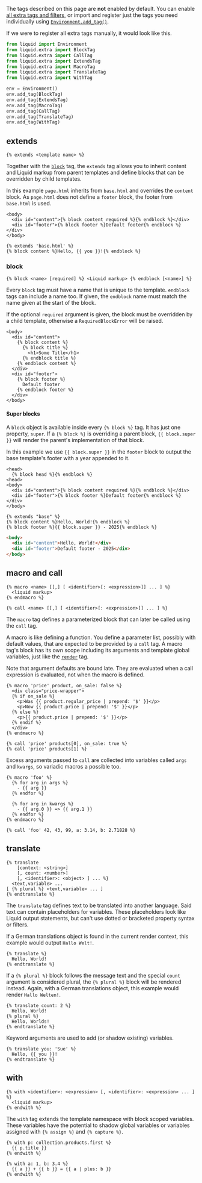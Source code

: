 The tags described on this page are **not** enabled by default. You can enable [all extra tags and filters](environment.md#extra-tags-and-filters), or import and register just the tags you need individually using [`Environment.add_tag()`](api/environment.md#liquid.Environment.add_tag).

If we were to register all extra tags manually, it would look like this.

```python
from liquid import Environment
from liquid.extra import BlockTag
from liquid.extra import CallTag
from liquid.extra import ExtendsTag
from liquid.extra import MacroTag
from liquid.extra import TranslateTag
from liquid.extra import WithTag

env = Environment()
env.add_tag(BlockTag)
env.add_tag(ExtendsTag)
env.add_tag(MacroTag)
env.add_tag(CallTag)
env.add_tag(TranslateTag)
env.add_tag(WithTag)
```

## extends

```
{% extends <template name> %}
```

Together with the [`block`](#block) tag, the `extends` tag allows you to inherit content and Liquid markup from parent templates and define blocks that can be overridden by child templates.

In this example `page.html` inherits from `base.html` and overrides the `content` block. As `page.html` does not define a `footer` block, the footer from `base.html` is used.

```liquid2 title="base.html"
<body>
  <div id="content">{% block content required %}{% endblock %}</div>
  <div id="footer">{% block footer %}Default footer{% endblock %}</div>
</body>
```

```liquid2 title="page.html"
{% extends 'base.html' %}
{% block content %}Hello, {{ you }}!{% endblock %}
```

### block

```
{% block <name> [required] %} <Liquid markup> {% endblock [<name>] %}
```

Every `block` tag must have a name that is unique to the template. `endblock` tags can include a name too. If given, the `endblock` name must match the name given at the start of the block.

If the optional `required` argument is given, the block must be overridden by a child template, otherwise a `RequiredBlockError` will be raised.

```liquid2
<body>
  <div id="content">
    {% block content %}
      {% block title %}
        <h1>Some Title</h1>
      {% endblock title %}
    {% endblock content %}
  </div>
  <div id="footer">
    {% block footer %}
      Default footer
    {% endblock footer %}
  </div>
</body>
```

#### Super blocks

A `block` object is available inside every `{% block %}` tag. It has just one property, `super`. If a `{% block %}` is overriding a parent block, `{{ block.super }}` will render the parent's implementation of that block.

In this example we use `{{ block.super }}` in the `footer` block to output the base template's footer with a year appended to it.

```liquid2 title="base"
<head>
  {% block head %}{% endblock %}
<head>
<body>
  <div id="content">{% block content required %}{% endblock %}</div>
  <div id="footer">{% block footer %}Default footer{% endblock %}</div>
</body>
```

```liquid2 title="child"
{% extends "base" %}
{% block content %}Hello, World!{% endblock %}
{% block footer %}{{ block.super }} - 2025{% endblock %}
```

```html title="output"
<body>
  <div id="content">Hello, World!</div>
  <div id="footer">Default footer - 2025</div>
</body>
```

## macro and call

```
{% macro <name> [[,] [ <identifier>[: <expression>]] ... ] %}
  <liquid markup>
{% endmacro %}
```

```
{% call <name> [[,] [ <identifier>[: <expression>]] ... ] %}
```

The `macro` tag defines a parameterized block that can later be called using the `call` tag.

A macro is like defining a function. You define a parameter list, possibly with default values, that are expected to be provided by a `call` tag. A macro tag's block has its own scope including its arguments and template global variables, just like the [`render`](tag_reference.md#render) tag.

Note that argument defaults are bound late. They are evaluated when a call expression is evaluated, not when the macro is defined.

```liquid2
{% macro 'price' product, on_sale: false %}
  <div class="price-wrapper">
  {% if on_sale %}
    <p>Was {{ product.regular_price | prepend: '$' }}</p>
    <p>Now {{ product.price | prepend: '$' }}</p>
  {% else %}
    <p>{{ product.price | prepend: '$' }}</p>
  {% endif %}
  </div>
{% endmacro %}

{% call 'price' products[0], on_sale: true %}
{% call 'price' products[1] %}
```

Excess arguments passed to `call` are collected into variables called `args` and `kwargs`, so variadic macros a possible too.

```liquid2
{% macro 'foo' %}
  {% for arg in args %}
    - {{ arg }}
  {% endfor %}

  {% for arg in kwargs %}
    - {{ arg.0 }} => {{ arg.1 }}
  {% endfor %}
{% endmacro %}

{% call 'foo' 42, 43, 99, a: 3.14, b: 2.71828 %}
```

## translate

```
{% translate
    [context: <string>]
    [, count: <number>]
    [, <identifier>: <object> ] ... %}
  <text,variable> ...
[ {% plural %} <text,variable> ... ]
{% endtranslate %}
```

The `translate` tag defines text to be translated into another language. Said text can contain placeholders for variables. These placeholders look like Liquid output statements, but can't use dotted or bracketed property syntax or filters.

If a German translations object is found in the current render context, this example would output `Hallo Welt!`.

```liquid2
{% translate %}
  Hello, World!
{% endtranslate %}
```

If a `{% plural %}` block follows the message text and the special `count` argument is considered plural, the `{% plural %}` block will be rendered instead. Again, with a German translations object, this example would render `Hallo Welten!`.

```liquid2
{% translate count: 2 %}
  Hello, World!
{% plural %}
  Hello, Worlds!
{% endtranslate %}
```

Keyword arguments are used to add (or shadow existing) variables.

```liquid2
{% translate you: 'Sue' %}
  Hello, {{ you }}!
{% endtranslate %}
```

## with

```
{% with <identifier>: <expression> [, <identifier>: <expression> ... ] %}
  <liquid markup>
{% endwith %}
```

The `with` tag extends the template namespace with block scoped variables. These variables have the potential to shadow global variables or variables assigned with `{% assign %}` and `{% capture %}`.

```liquid2
{% with p: collection.products.first %}
  {{ p.title }}
{% endwith %}

{% with a: 1, b: 3.4 %}
  {{ a }} + {{ b }} = {{ a | plus: b }}
{% endwith %}
```
